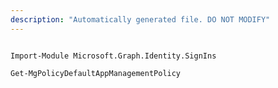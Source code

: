 ```yaml
---
description: "Automatically generated file. DO NOT MODIFY"
---
```


```powershellv1

Import-Module Microsoft.Graph.Identity.SignIns

Get-MgPolicyDefaultAppManagementPolicy

```